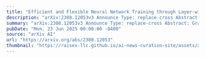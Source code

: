 ```yaml
---
title: "Efficient and Flexible Neural Network Training through Layer-wise Feedback Propagation"
description: "arXiv:2308.12053v3 Announce Type: replace-cross Abstract: Gradient-based optimization has been a cornerstone of machine learning that enabled the vast advances of Artificial Intelligence (AI) development over the past decades. However, this type of optimization requires differentiation, and with recent evidence of the benefits of non-differentiable (e.g. neuromorphic) architectures over classical models w.r.t. efficiency, such constraints can become limiting in the future. We present Layer-wise Feedback Propagation (LFP), a novel training principle for neural network-like predictors that utilizes methods from the domain of explainability to decompose a reward to individual neurons based on their respective contributions. Leveraging these neuron-wise rewards, our method then implements a greedy approach reinforcing helpful parts of the network and weakening harmful ones. While having comparable computational complexity to gradient descent, LFP does not require gradient computation and generates sparse and thereby memory- and energy-efficient parameter updates and models. We establish the convergence of LFP theoretically and empirically, demonstrating its effectiveness on various models and datasets. Via two applications - neural network pruning and the approximation-free training of Spiking Neural Networks (SNNs) - we demonstrate that LFP combines increased efficiency in terms of computation and representation with flexibility w.r.t. choice of model architecture and objective function. Our code is available at https://github.com/leanderweber/layerwise-feedback-propagation."
summary: "arXiv:2308.12053v3 Announce Type: replace-cross Abstract: Gradient-based optimization has been a cornerstone of machine learning that enabled the vast advances of Artificial Intelligence (AI) development over the past decades. However, this type of optimization requires differentiation, and with recent evidence of the benefits of non-differentiable (e.g. neuromorphic) architectures over classical models w.r.t. efficiency, such constraints can become limiting in the future. We present Layer-wise Feedback Propagation (LFP), a novel training principle for neural network-like predictors that utilizes methods from the domain of explainability to decompose a reward to individual neurons based on their respective contributions. Leveraging these neuron-wise rewards, our method then implements a greedy approach reinforcing helpful parts of the network and weakening harmful ones. While having comparable computational complexity to gradient descent, LFP does not require gradient computation and generates sparse and thereby memory- and energy-efficient parameter updates and models. We establish the convergence of LFP theoretically and empirically, demonstrating its effectiveness on various models and datasets. Via two applications - neural network pruning and the approximation-free training of Spiking Neural Networks (SNNs) - we demonstrate that LFP combines increased efficiency in terms of computation and representation with flexibility w.r.t. choice of model architecture and objective function. Our code is available at https://github.com/leanderweber/layerwise-feedback-propagation."
pubDate: "Mon, 23 Jun 2025 00:00:00 -0400"
source: "arXiv AI"
url: "https://arxiv.org/abs/2308.12053"
thumbnail: "https://raisex-llc.github.io/ai-news-curation-site/assets/arxiv.png"
---
```


